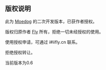## 版权说明

此为 [Moedog](https://prprpr.love/) 的二次开发版本，已获作者授权。

版权归原作者 [Fly](https://fly.moe/) 所有，拒绝一切未经授权的使用。

使用授权申请，可通过 i#iifly.cn 联系。

拒绝授权转让。

当前版本为0.6